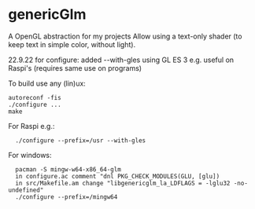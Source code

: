 # genericGlm
A OpenGL abstraction for my projects
Allow using a text-only shader (to keep text in simple color, without light).

22.9.22 for configure:
     added --with-gles using GL ES 3 e.g. useful on Raspi's (requires same use on programs)
     
To build use any (lin)ux:
~~~
autoreconf -fis
./configure ...
make
~~~
For Raspi e.g.:
~~~
  ./configure --prefix=/usr --with-gles  
~~~
For windows:
~~~
  pacman -S mingw-w64-x86_64-glm
  in configure.ac comment "dnl PKG_CHECK_MODULES(GLU, [glu])  
  in src/Makefile.am change "libgenericglm_la_LDFLAGS = -lglu32 -no-undefined"
  ./configure --prefix=/mingw64 
~~~    
    
